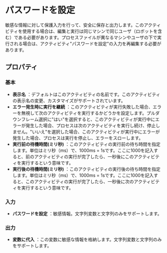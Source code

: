 # パスワードを設定

敏感な情報に対して保護入力を行って、安全に保存と出力します。このアクティビティを使用する場合は、編集と実行は同じマシンで同じユーザ（ロボットを含む）である必要があります。プロセスファイルが異なるマシンやユーザの下で実行される場合は、アクティビティ"パスワードを設定"の入力を再編集する必要があります。

## プロパティ

### 基本

- **表示名** ：デフォルトはこのアクティビティの名前です。このアクティビティの表示名の変更、カスタマイズがサポートされています。
- **エラー発生時に実行を継続** ：このアクティビティが実行失敗した場合、エラーを無視して次のアクティビティを実行するかどうかを設定します。プルダウンフレーム選択に"はい"を選択すると、このアクティビティが実行中にエラーが発生した場合、プロセスは次のアクティビティを実行し続け、停止しません。"いいえ"を選択した場合、このアクティビティが実行中にエラーが発生した場合、プロセスは実行を停止し、エラーをスローします。
- **実行前の待機時間(ミリ秒)** ：このアクティビティの実行前の待ち時間を指定します。単位はミリ秒（ms）で、1000ms = 1sです。ここに1000を記入すると、前のアクティビティの実行が完了したら、一秒後にこのアクティビティを実行するという意味です。
- **実行後の待機時間(ミリ秒)** ：このアクティビティの実行後の待ち時間を指定します。単位はミリ秒（ms）で、1000ms = 1sです。ここに1000を記入すると、このアクティビティの実行が完了したら、一秒後に次のアクティビティを実行するという意味です。


### 入力

- **パスワードを設定** ：敏感情報。文字列変数と文字列のみをサポートします。

### 出力

- **変数に代入** ：この変数に敏感な情報を格納します。文字列変数と文字列のみをサポートします。
